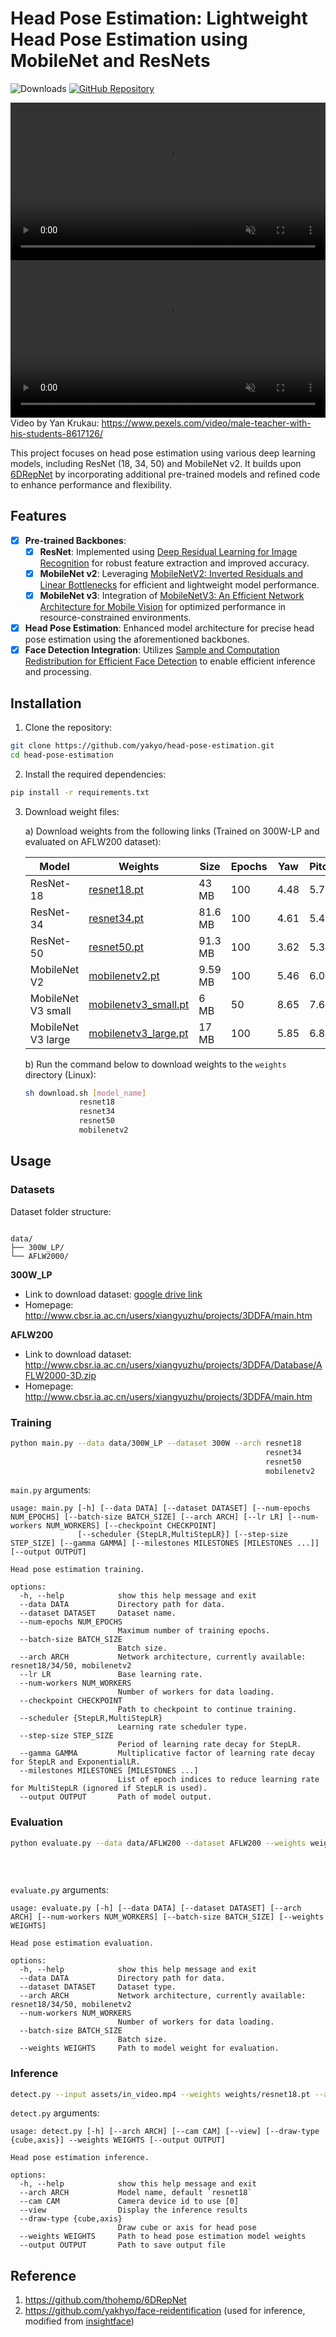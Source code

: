 # Head Pose Estimation: Lightweight Head Pose Estimation using MobileNet and ResNets

![Downloads](https://img.shields.io/github/downloads/yakhyo/head-pose-estimation/total) [![GitHub Repository](https://img.shields.io/badge/GitHub-Repository-blue?logo=github)](https://github.com/yakhyo/head-pose-estimation)

<video controls autoplay loop src="https://github.com/user-attachments/assets/307262d3-8fa0-4084-be6c-29ee1a3903ef" muted="false" width="100%"></video>
<video controls autoplay loop src="https://github.com/user-attachments/assets/50f010cf-6fcf-46b0-87cc-53065cba3fe7" muted="false" width="100%"></video>
Video by Yan Krukau: https://www.pexels.com/video/male-teacher-with-his-students-8617126/

This project focuses on head pose estimation using various deep learning models, including ResNet (18, 34, 50) and MobileNet v2. It builds upon [6DRepNet](https://github.com/thohemp/6DRepNet) by incorporating additional pre-trained models and refined code to enhance performance and flexibility.

## Features

- [x] **Pre-trained Backbones**:
  - [x] **ResNet**: Implemented using [Deep Residual Learning for Image Recognition](https://arxiv.org/abs/1512.03385) for robust feature extraction and improved accuracy.
  - [x] **MobileNet v2**: Leveraging [MobileNetV2: Inverted Residuals and Linear Bottlenecks](https://arxiv.org/abs/1801.04381) for efficient and lightweight model performance.
  - [x] **MobileNet v3**: Integration of [MobileNetV3: An Efficient Network Architecture for Mobile Vision](https://arxiv.org/abs/1905.02244) for optimized performance in resource-constrained environments.
- [x] **Head Pose Estimation**: Enhanced model architecture for precise head pose estimation using the aforementioned backbones.
- [x] **Face Detection Integration**: Utilizes [Sample and Computation Redistribution for Efficient Face Detection](https://arxiv.org/abs/2105.04714) to enable efficient inference and processing.

## Installation

1. Clone the repository:

```bash
git clone https://github.com/yakyo/head-pose-estimation.git
cd head-pose-estimation
```

2. Install the required dependencies:

```bash
pip install -r requirements.txt
```

3. Download weight files:

   a) Download weights from the following links (Trained on 300W-LP and evaluated on AFLW200 dataset):

   | Model              | Weights                                                                                                              | Size    | Epochs | Yaw  | Pitch | Roll | MAE  |
   | ------------------ | -------------------------------------------------------------------------------------------------------------------- | ------- | ------ | ---- | ----- | ---- | ---- |
   | ResNet-18          | [resnet18.pt](https://github.com/yakhyo/head-pose-estimation/releases/download/v0.0.1/resnet18.pt)                   | 43 MB   | 100    | 4.48 | 5.75  | 4.06 | 4.76 |
   | ResNet-34          | [resnet34.pt](https://github.com/yakhyo/head-pose-estimation/releases/download/v0.0.1/resnet34.pt)                   | 81.6 MB | 100    | 4.61 | 5.46  | 3.89 | 4.65 |
   | ResNet-50          | [resnet50.pt](https://github.com/yakhyo/head-pose-estimation/releases/download/v0.0.1/resnet50.pt)                   | 91.3 MB | 100    | 3.62 | 5.31  | 3.85 | 4.26 |
   | MobileNet V2       | [mobilenetv2.pt](https://github.com/yakhyo/head-pose-estimation/releases/download/v0.0.1/mobilenetv2.pt)             | 9.59 MB | 100    | 5.46 | 6.05  | 4.43 | 5.31 |
   | MobileNet V3 small | [mobilenetv3_small.pt](https://github.com/yakhyo/head-pose-estimation/releases/download/v0.0.1/mobilenetv3_small.pt) | 6 MB    | 50     | 8.65 | 7.66  | 6.03 | 7.45 |
   | MobileNet V3 large | [mobilenetv3_large.pt](https://github.com/yakhyo/head-pose-estimation/releases/download/v0.0.1/mobilenetv3_large.pt) | 17 MB   | 100    | 5.85 | 6.83  | 5.08 | 5.92 |

   b) Run the command below to download weights to the `weights` directory (Linux):

   ```bash
   sh download.sh [model_name]
               resnet18
               resnet34
               resnet50
               mobilenetv2
   ```

## Usage

### Datasets

Dataset folder structure:

```

data/
├── 300W_LP/
└── AFLW2000/

```

**300W_LP**

- Link to download dataset: [google drive link](https://drive.google.com/file/d/0B7OEHD3T4eCkVGs0TkhUWFN6N1k/view?usp=sharing&resourcekey=0-WT5tO4TOCbNZY6r6z6WmOA)
- Homepage: http://www.cbsr.ia.ac.cn/users/xiangyuzhu/projects/3DDFA/main.htm

**AFLW200**

- Link to download dataset: http://www.cbsr.ia.ac.cn/users/xiangyuzhu/projects/3DDFA/Database/AFLW2000-3D.zip
- Homepage: http://www.cbsr.ia.ac.cn/users/xiangyuzhu/projects/3DDFA/main.htm

### Training

```bash
python main.py --data data/300W_LP --dataset 300W --arch resnet18
                                                         resnet34
                                                         resnet50
                                                         mobilenetv2
```

`main.py` arguments:

```
usage: main.py [-h] [--data DATA] [--dataset DATASET] [--num-epochs NUM_EPOCHS] [--batch-size BATCH_SIZE] [--arch ARCH] [--lr LR] [--num-workers NUM_WORKERS] [--checkpoint CHECKPOINT]
               [--scheduler {StepLR,MultiStepLR}] [--step-size STEP_SIZE] [--gamma GAMMA] [--milestones MILESTONES [MILESTONES ...]] [--output OUTPUT]

Head pose estimation training.

options:
  -h, --help            show this help message and exit
  --data DATA           Directory path for data.
  --dataset DATASET     Dataset name.
  --num-epochs NUM_EPOCHS
                        Maximum number of training epochs.
  --batch-size BATCH_SIZE
                        Batch size.
  --arch ARCH           Network architecture, currently available: resnet18/34/50, mobilenetv2
  --lr LR               Base learning rate.
  --num-workers NUM_WORKERS
                        Number of workers for data loading.
  --checkpoint CHECKPOINT
                        Path to checkpoint to continue training.
  --scheduler {StepLR,MultiStepLR}
                        Learning rate scheduler type.
  --step-size STEP_SIZE
                        Period of learning rate decay for StepLR.
  --gamma GAMMA         Multiplicative factor of learning rate decay for StepLR and ExponentialLR.
  --milestones MILESTONES [MILESTONES ...]
                        List of epoch indices to reduce learning rate for MultiStepLR (ignored if StepLR is used).
  --output OUTPUT       Path of model output.
```

### Evaluation

```bash
python evaluate.py --data data/AFLW200 --dataset AFLW200 --weights weights/resnet18.pt --arch resnet18
                                                                           resnet34.pt        resnet34
                                                                           resnet50.pt        resnet50
                                                                           mobilenetv2.pt     mobilenetv2
```

`evaluate.py` arguments:

```
usage: evaluate.py [-h] [--data DATA] [--dataset DATASET] [--arch ARCH] [--num-workers NUM_WORKERS] [--batch-size BATCH_SIZE] [--weights WEIGHTS]

Head pose estimation evaluation.

options:
  -h, --help            show this help message and exit
  --data DATA           Directory path for data.
  --dataset DATASET     Dataset type.
  --arch ARCH           Network architecture, currently available: resnet18/34/50, mobilenetv2
  --num-workers NUM_WORKERS
                        Number of workers for data loading.
  --batch-size BATCH_SIZE
                        Batch size.
  --weights WEIGHTS     Path to model weight for evaluation.
```

### Inference

```bash
detect.py --input assets/in_video.mp4 --weights weights/resnet18.pt --arch resnet18 --output output.mp4
```

`detect.py` arguments:

```
usage: detect.py [-h] [--arch ARCH] [--cam CAM] [--view] [--draw-type {cube,axis}] --weights WEIGHTS [--output OUTPUT]

Head pose estimation inference.

options:
  -h, --help            show this help message and exit
  --arch ARCH           Model name, default `resnet18`
  --cam CAM             Camera device id to use [0]
  --view                Display the inference results
  --draw-type {cube,axis}
                        Draw cube or axis for head pose
  --weights WEIGHTS     Path to head pose estimation model weights
  --output OUTPUT       Path to save output file
```

## Reference

1. https://github.com/thohemp/6DRepNet
2. https://github.com/yakhyo/face-reidentification (used for inference, modified from [insightface](https://github.com/deepinsight/insightface))
